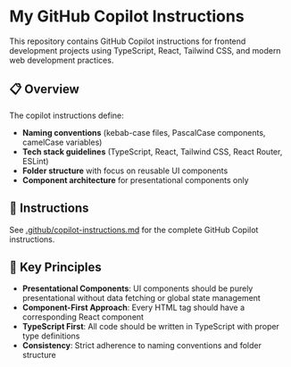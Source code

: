 # My GitHub Copilot Instructions

This repository contains GitHub Copilot instructions for frontend development projects using TypeScript, React, Tailwind CSS, and modern web development practices.

## 📋 Overview

The copilot instructions define:
- **Naming conventions** (kebab-case files, PascalCase components, camelCase variables)
- **Tech stack guidelines** (TypeScript, React, Tailwind CSS, React Router, ESLint)
- **Folder structure** with focus on reusable UI components
- **Component architecture** for presentational components only

## 📖 Instructions

See [.github/copilot-instructions.md](.github/copilot-instructions.md) for the complete GitHub Copilot instructions.

## 🚀 Key Principles

- **Presentational Components**: UI components should be purely presentational without data fetching or global state management
- **Component-First Approach**: Every HTML tag should have a corresponding React component
- **TypeScript First**: All code should be written in TypeScript with proper type definitions
- **Consistency**: Strict adherence to naming conventions and folder structure